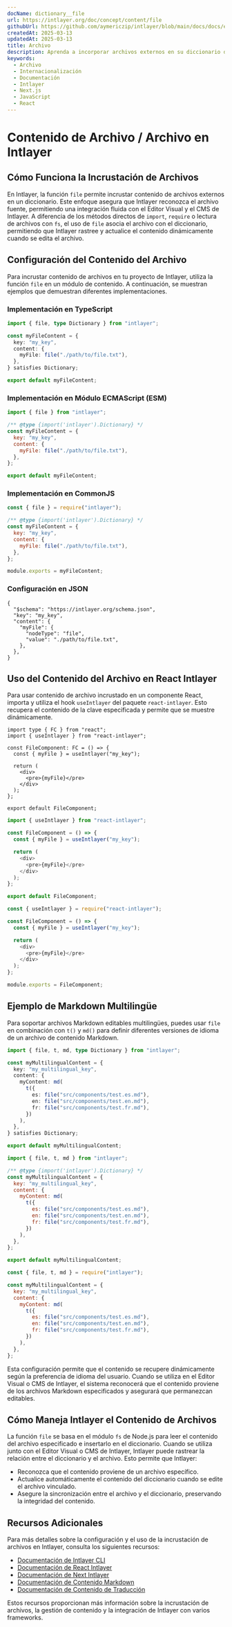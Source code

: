 ```yaml
---
docName: dictionary__file
url: https://intlayer.org/doc/concept/content/file
githubUrl: https://github.com/aymericzip/intlayer/blob/main/docs/docs/en/dictionary/file.md
createdAt: 2025-03-13
updatedAt: 2025-03-13
title: Archivo
description: Aprenda a incorporar archivos externos en su diccionario de contenido utilizando la función `file`. Esta documentación explica cómo Intlayer vincula y administra dinámicamente el contenido de los archivos.
keywords:
  - Archivo
  - Internacionalización
  - Documentación
  - Intlayer
  - Next.js
  - JavaScript
  - React
---
```


# Contenido de Archivo / Archivo en Intlayer

## Cómo Funciona la Incrustación de Archivos

En Intlayer, la función `file` permite incrustar contenido de archivos externos en un diccionario. Este enfoque asegura que Intlayer reconozca el archivo fuente, permitiendo una integración fluida con el Editor Visual y el CMS de Intlayer. A diferencia de los métodos directos de `import`, `require` o lectura de archivos con `fs`, el uso de `file` asocia el archivo con el diccionario, permitiendo que Intlayer rastree y actualice el contenido dinámicamente cuando se edita el archivo.

## Configuración del Contenido del Archivo

Para incrustar contenido de archivos en tu proyecto de Intlayer, utiliza la función `file` en un módulo de contenido. A continuación, se muestran ejemplos que demuestran diferentes implementaciones.

### Implementación en TypeScript

```typescript fileName="**/*.content.ts" contentDeclarationFormat="typescript"
import { file, type Dictionary } from "intlayer";

const myFileContent = {
  key: "my_key",
  content: {
    myFile: file("./path/to/file.txt"),
  },
} satisfies Dictionary;

export default myFileContent;
```

### Implementación en Módulo ECMAScript (ESM)

```javascript fileName="**/*.content.mjs" contentDeclarationFormat="esm"
import { file } from "intlayer";

/** @type {import('intlayer').Dictionary} */
const myFileContent = {
  key: "my_key",
  content: {
    myFile: file("./path/to/file.txt"),
  },
};

export default myFileContent;
```

### Implementación en CommonJS

```javascript fileName="**/*.content.cjs" contentDeclarationFormat="commonjs"
const { file } = require("intlayer");

/** @type {import('intlayer').Dictionary} */
const myFileContent = {
  key: "my_key",
  content: {
    myFile: file("./path/to/file.txt"),
  },
};

module.exports = myFileContent;
```

### Configuración en JSON

```json5 fileName="**/*.content.json" contentDeclarationFormat="json"
{
  "$schema": "https://intlayer.org/schema.json",
  "key": "my_key",
  "content": {
    "myFile": {
      "nodeType": "file",
      "value": "./path/to/file.txt",
    },
  },
}
```

## Uso del Contenido del Archivo en React Intlayer

Para usar contenido de archivo incrustado en un componente React, importa y utiliza el hook `useIntlayer` del paquete `react-intlayer`. Esto recupera el contenido de la clave especificada y permite que se muestre dinámicamente.

```tsx fileName="**/*.tsx" codeFormat="typescript"
import type { FC } from "react";
import { useIntlayer } from "react-intlayer";

const FileComponent: FC = () => {
  const { myFile } = useIntlayer("my_key");

  return (
    <div>
      <pre>{myFile}</pre>
    </div>
  );
};

export default FileComponent;
```

```javascript fileName="**/*.mjx" codeFormat="esm"
import { useIntlayer } from "react-intlayer";

const FileComponent = () => {
  const { myFile } = useIntlayer("my_key");

  return (
    <div>
      <pre>{myFile}</pre>
    </div>
  );
};

export default FileComponent;
```

```javascript fileName="**/*.cjs" codeFormat="commonjs"
const { useIntlayer } = require("react-intlayer");

const FileComponent = () => {
  const { myFile } = useIntlayer("my_key");

  return (
    <div>
      <pre>{myFile}</pre>
    </div>
  );
};

module.exports = FileComponent;
```

## Ejemplo de Markdown Multilingüe

Para soportar archivos Markdown editables multilingües, puedes usar `file` en combinación con `t()` y `md()` para definir diferentes versiones de idioma de un archivo de contenido Markdown.

```typescript fileName="**/*.content.ts" contentDeclarationFormat="typescript"
import { file, t, md, type Dictionary } from "intlayer";

const myMultilingualContent = {
  key: "my_multilingual_key",
  content: {
    myContent: md(
      t({
        es: file("src/components/test.es.md"),
        en: file("src/components/test.en.md"),
        fr: file("src/components/test.fr.md"),
      })
    ),
  },
} satisfies Dictionary;

export default myMultilingualContent;
```

```javascript fileName="**/*.content.mjs" contentDeclarationFormat="esm"
import { file, t, md } from "intlayer";

/** @type {import('intlayer').Dictionary} */
const myMultilingualContent = {
  key: "my_multilingual_key",
  content: {
    myContent: md(
      t({
        es: file("src/components/test.es.md"),
        en: file("src/components/test.en.md"),
        fr: file("src/components/test.fr.md"),
      })
    ),
  },
};

export default myMultilingualContent;
```

```javascript fileName="**/*.content.cjs" contentDeclarationFormat="commonjs"
const { file, t, md } = require("intlayer");

const myMultilingualContent = {
  key: "my_multilingual_key",
  content: {
    myContent: md(
      t({
        es: file("src/components/test.es.md"),
        en: file("src/components/test.en.md"),
        fr: file("src/components/test.fr.md"),
      })
    ),
  },
};
```

Esta configuración permite que el contenido se recupere dinámicamente según la preferencia de idioma del usuario. Cuando se utiliza en el Editor Visual o CMS de Intlayer, el sistema reconocerá que el contenido proviene de los archivos Markdown especificados y asegurará que permanezcan editables.

## Cómo Maneja Intlayer el Contenido de Archivos

La función `file` se basa en el módulo `fs` de Node.js para leer el contenido del archivo especificado e insertarlo en el diccionario. Cuando se utiliza junto con el Editor Visual o CMS de Intlayer, Intlayer puede rastrear la relación entre el diccionario y el archivo. Esto permite que Intlayer:

- Reconozca que el contenido proviene de un archivo específico.
- Actualice automáticamente el contenido del diccionario cuando se edite el archivo vinculado.
- Asegure la sincronización entre el archivo y el diccionario, preservando la integridad del contenido.

## Recursos Adicionales

Para más detalles sobre la configuración y el uso de la incrustación de archivos en Intlayer, consulta los siguientes recursos:

- [Documentación de Intlayer CLI](https://github.com/aymericzip/intlayer/blob/main/docs/docs/es/intlayer_cli.md)
- [Documentación de React Intlayer](https://github.com/aymericzip/intlayer/blob/main/docs/docs/es/intlayer_with_create_react_app.md)
- [Documentación de Next Intlayer](https://github.com/aymericzip/intlayer/blob/main/docs/docs/es/intlayer_with_nextjs_15.md)
- [Documentación de Contenido Markdown](https://github.com/aymericzip/intlayer/blob/main/docs/docs/es/dictionary/markdown.md)
- [Documentación de Contenido de Traducción](https://github.com/aymericzip/intlayer/blob/main/docs/docs/es/dictionary/translation.md)

Estos recursos proporcionan más información sobre la incrustación de archivos, la gestión de contenido y la integración de Intlayer con varios frameworks.
